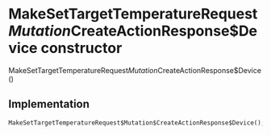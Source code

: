 


# MakeSetTargetTemperatureRequest$Mutation$CreateActionResponse$Device constructor







MakeSetTargetTemperatureRequest$Mutation$CreateActionResponse$Device()





## Implementation

```dart
MakeSetTargetTemperatureRequest$Mutation$CreateActionResponse$Device();
```







